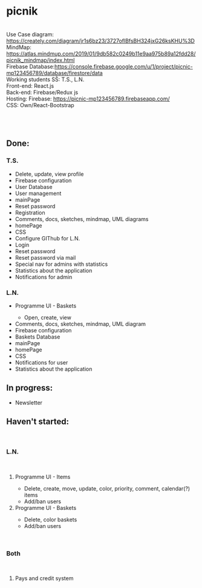 # picnik
<br>Use Case diagram: https://creately.com/diagram/jr1s6bz23/3727oflBfsBH324jxG26ksKHU%3D
<br>MindMap: https://atlas.mindmup.com/2019/01/9db582c0249b11e9aa975b89a12fdd28/picnik_mindmap/index.html
<br>Firebase Database:https://console.firebase.google.com/u/1/project/picnic-mp123456789/database/firestore/data
<br>Working students SŠ: T.S., L.N.
<br>Front-end: React.js
<br>Back-end: Firebase/Redux js
<br>Hosting: Firebase: https://picnic-mp123456789.firebaseapp.com/
<br>CSS: Own/React-Bootstrap
<br><br>      
<br>    
<h2>Done:</h2>
<h3>T.S.</h3>
<ul>
    <li>Delete, update, view profile</li>
    <li>Firebase configuration</li>
    <li>User Database</li>
    <li>User management</li>
    <li>mainPage</li>
    <li>Reset password</li>
    <li>Registration</li>
    <li>Comments, docs, sketches, mindmap, UML diagrams</li>
    <li>homePage</li>
    <li>CSS</li>
    <li>Configure GIThub for L.N.</li>
    <li>Login</li>
    <li>Reset password</li>
    <li>Reset password via mail</li>
    <li>Special nav for admins with statistics</li>
    <li>Statistics about the application</li>
    <li>Notifications for admin</li>
</ul>
<h3>L.N.</h3>
<ul>
    <li>Programme UI - Baskets</li>
            <ul>
                <li>Open, create, view</li>
            </ul>
    <li>Comments, docs, sketches, mindmap, UML diagram</li>
    <li>Firebase configuration</li>
    <li>Baskets Database</li>
    <li>mainPage</li>
    <li>homePage</li>
    <li>CSS</li>
    <li>Notifications for user</li>
    <li>Statistics about the application</li>
</ul>
<h2>In progress:</h2>
<ul>
    <li>Newsletter</li>
</ul>
<h2>Haven't started:</h2>
<br><h3>L.N.</h3><br>
<ol>
    <li>Programme UI - Items</li>
            <ul>
              <li>Delete, create, move, update, color, priority, comment, calendar(?) items</li>    
              <li>Add/ban users</li>
            </ul>
    <li>Programme UI - Baskets</li>
            <ul>
                <li>Delete, color baskets</li>    
                <li>Add/ban users</li>
            </ul>
</ol>  
<br><h3>Both</h3><br>
<ol>
    <li>Pays and credit system</li>
</ol>  
